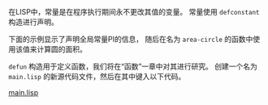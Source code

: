 在LISP中，常量是在程序执行期间永不更改其值的变量。
常量使用 `defconstant` 构造进行声明。

下面的示例显示了声明全局常量PI的信息，
随后在名为 `area-circle` 的函数中使用该值来计算圆的面积。


`defun` 构造用于定义函数，我们将在“函数”一章中对其进行研究。
创建一个名为 `main.lisp` 的新源代码文件，然后在其中键入以下代码。

[main.lisp](main.lisp)
